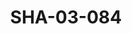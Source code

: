---
pid: SHA-03-084
title: SHA-03-084
language: en
original_label: 
rights: Sharhabil Ahmed
location_of_original: Sharhabil Ahmed
photographer_or_studio: 
scanned_from: photograph 8.8 by 12.6
_date: August 1991
location: Khartoum
description: Concert Kamil Hussain 'Ali Yagoub
additional_notes: 
permission_display: 'yes'
on_server: 'no'
on_website: 'no'
permalink: /photopages/en/SHA-03-084
layout: photo-page
---